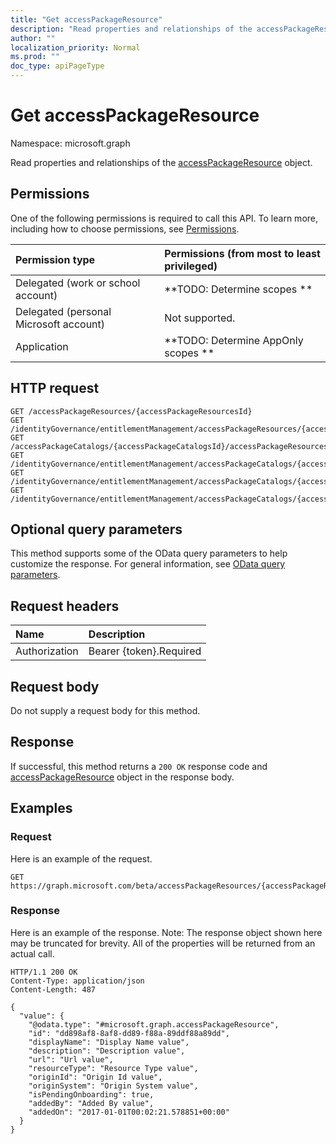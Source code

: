 ```yaml
---
title: "Get accessPackageResource"
description: "Read properties and relationships of the accessPackageResource object."
author: ""
localization_priority: Normal
ms.prod: ""
doc_type: apiPageType
---
```


# Get accessPackageResource

Namespace: microsoft.graph

Read properties and relationships of the [accessPackageResource](../resources/accesspackageresource.md) object.

## Permissions
One of the following permissions is required to call this API. To learn more, including how to choose permissions, see [Permissions](/concepts/permissions-reference.md).

|Permission type|Permissions (from most to least privileged)|
|:---|:---|
|Delegated (work or school account)|**TODO: Determine scopes **|
|Delegated (personal Microsoft account)|Not supported.|
|Application|**TODO: Determine AppOnly scopes **|

## HTTP request
<!-- {
  "blockType": "ignored"
}
-->
``` http
GET /accessPackageResources/{accessPackageResourcesId}
GET /identityGovernance/entitlementManagement/accessPackageResources/{accessPackageResourceId}
GET /accessPackageCatalogs/{accessPackageCatalogsId}/accessPackageResources/{accessPackageResourceId}
GET /identityGovernance/entitlementManagement/accessPackageCatalogs/{accessPackageCatalogId}/accessPackageResources/{accessPackageResourceId}
GET /identityGovernance/entitlementManagement/accessPackageCatalogs/{accessPackageCatalogId}/accessPackageResources/{accessPackageResourceId}/accessPackageResourceRoles/{accessPackageResourceRoleId}/accessPackageResource
GET /identityGovernance/entitlementManagement/accessPackageCatalogs/{accessPackageCatalogId}/accessPackageResources/{accessPackageResourceId}/accessPackageResourceScopes/{accessPackageResourceScopeId}/accessPackageResource
```

## Optional query parameters
This method supports some of the OData query parameters to help customize the response. For general information, see [OData query parameters](/graph/query-parameters).

## Request headers
|Name|Description|
|:---|:---|
|Authorization|Bearer {token}.Required|

## Request body
Do not supply a request body for this method.

## Response
If successful, this method returns a `200 OK` response code and [accessPackageResource](../resources/accesspackageresource.md) object in the response body.

## Examples

### Request
Here is an example of the request.
<!-- {
  "blockType": "request",
  "name": "get_accesspackageresource"
}
-->
``` http
GET https://graph.microsoft.com/beta/accessPackageResources/{accessPackageResourcesId}
```

### Response
Here is an example of the response. Note: The response object shown here may be truncated for brevity. All of the properties will be returned from an actual call.
<!-- {
  "blockType": "response",
  "truncated": true,
  "@odata.type": "microsoft.graph.accessPackageResource"
}
-->
``` http
HTTP/1.1 200 OK
Content-Type: application/json
Content-Length: 487

{
  "value": {
    "@odata.type": "#microsoft.graph.accessPackageResource",
    "id": "dd898af8-8af8-dd89-f88a-89ddf88a89dd",
    "displayName": "Display Name value",
    "description": "Description value",
    "url": "Url value",
    "resourceType": "Resource Type value",
    "originId": "Origin Id value",
    "originSystem": "Origin System value",
    "isPendingOnboarding": true,
    "addedBy": "Added By value",
    "addedOn": "2017-01-01T00:02:21.578851+00:00"
  }
}
```

